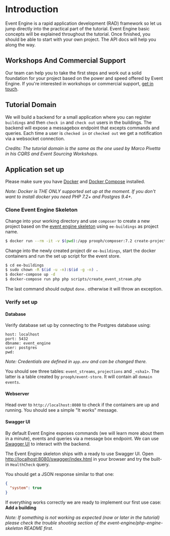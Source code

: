# Introduction

Event Engine is a rapid application development (RAD) framework so let us jump directly into
the practical part of the tutorial. Event Engine basic concepts will be explained throughout the tutorial.
Once finished, you should be able to start with your own project. The API docs will help you along the way.

## Workshops And Commercial Support

Our team can help you to take the first steps and work out a solid foundation for your project based on the power
and speed offered by Event Engine.
If you're interested in workshops or commercial support, [get in touch](http://getprooph.org/#get-in-touch).

## Tutorial Domain

We will build a backend for a small application where you can register `buildings` and then `check in` and `check out`
users in the buildings. The backend will expose a messagebox endpoint that excepts commands and queries.
Each time a user is `checked in` or `checked out` we get a notification via a websocket connection.

*Credits: The tutorial domain is the same as the one used by Marco Pivetta in his CQRS and Event Sourcing Workshops.*

## Application set up

Please make sure you have [Docker](https://docs.docker.com/engine/installation/ "Install Docker") and [Docker Compose](https://docs.docker.com/compose/install/ "Install Docker Compose") installed.

*Note: Docker is THE ONLY supported set up at the moment. If you don't want to install docker you need PHP 7.2+ and Postgres 9.4+.*

### Clone Event Engine Skeleton

Change into your working directory and use `composer` to create a new project based on the [event engine skeleton](https://github.com/event-engine/php-engine-skeleton)
using `ee-buildings` as project name.

```bash
$ docker run --rm -it -v $(pwd):/app prooph/composer:7.2 create-project event-engine/php-engine-skeleton ee-buildings
```

Change into the newly created project dir `ee-buildings`, start the docker containers and run the set up script
for the event store.

```bash
$ cd ee-buildings
$ sudo chown -R $(id -u -n):$(id -g -n) .
$ docker-compose up -d
$ docker-compose run php php scripts/create_event_stream.php
```
The last command should output `done.` otherwise it will throw an exception.

### Verify set up

#### Database
Verify database set up by connecting to the Postgres database using: 

```
host: localhost
port: 5432
dbname: event_engine
user: postgres
pwd: 
``` 

*Note: Credentials are defined in `app.env` and can be changed there.*

You should see three tables: `event_streams`, `projections` and `_<sha1>`. The latter is a table created by `prooph/event-store`.
It will contain all `domain events`.

#### Webserver
Head over to `http://localhost:8080` to check if the containers are up and running.
You should see a simple "It works" message.

#### Swagger UI
By default Event Engine exposes commands (we will learn more about them in a minute), events and queries via a message box endpoint.
We can use [Swagger UI](https://swagger.io/swagger-ui/) to interact with the backend. 

The Event Engine skeleton ships with a ready to use Swagger UI. Open [http://localhost:8080/swagger/index.html](http://localhost:8080/swagger/index.html)
in your browser and try the built-in `HealthCheck` query.

You should get a JSON response similar to that one:

```json
{
  "system": true
}
```

If everything works correctly we are ready to implement our first use case: **Add a building**

*Note: If something is not working as expected (now or later in the tutorial) please check the trouble shooting section of the event-engine/php-engine-skeleton README first.*








